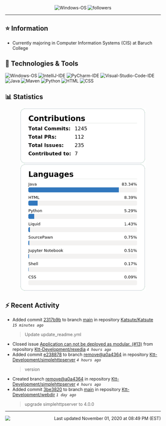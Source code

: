 <div align="center">
    <img 
        src="https://img.shields.io/badge/OS-Windows-informational?style=for-the-badge&color=3278be"
        alt="Windows-OS">
    <img 
        src="https://img.shields.io/github/followers/katsute?color=3278be&style=for-the-badge"
        alt="followers">
</div>

<hr>

## ⭐ Information

 - Currently majoring in Computer Information Systems (CIS) at Baruch College

## 🔧 Technologies & Tools

<img 
    src="https://img.shields.io/badge/OS-Windows-informational?style=flat-square&color=3278be"
    alt="Windows-OS">
<img 
    src="https://img.shields.io/badge/Editor-IntelliJ_IDEA-informational?style=flat-square&logo=intellij-idea&logoColor=white&color=3278be"
    alt="IntelliJ-IDE">
<img 
    src="https://img.shields.io/badge/Editor-PyCharm-informational?style=flat-square&logo=pycharm&logoColor=white&color=3278be"
    alt="PyCharm-IDE">
<img 
    src="https://img.shields.io/badge/Editor-Visual_Studio_Code-informational?style=flat-square&logo=Visual-Studio-Code&logoColor=white&color=3278be"
    alt="Visual-Studio-Code-IDE">
<img 
    src="https://img.shields.io/badge/Code-Java-informational?style=flat-square&logo=java&logoColor=white&color=3278be"
    alt="Java">
<img 
    src="https://img.shields.io/badge/Tools-Maven-informational?style=flat-square&logo=apache-maven&logoColor=white&color=3278be"
    alt="Maven">
<img 
    src="https://img.shields.io/badge/Code-Python-informational?style=flat-square&logo=python&logoColor=white&color=3278be"
    alt="Python">
<img 
    src="https://img.shields.io/badge/Code-HTML-informational?style=flat-square&logo=html5&logoColor=white&color=3278be"
    alt="HTML">
<img 
    src="https://img.shields.io/badge/Code-CSS-informational?style=flat-square&logo=css-wizardry&logoColor=white&color=3278be"
    alt="CSS">

## 📊 Statistics
<div align="center">
    <a href="https://github.com/Katsute/">
        <img src="https://github.com/Katsute/Katsute/blob/main/contributions.png">
    </a>
    <a href="https://github.com/Katsute/">
        <img src="https://github.com/Katsute/Katsute/blob/main/languages.png">
    </a>
</div>

## ⚡ Recent Activity

 - Added commit [2317b9b](https://github.com/Katsute/Katsute/commit/2317b9b93abbbef3d79c4952595c3a2376994965) to branch [main](https://github.com/Katsute/Katsute/tree/main) in repository [Katsute/Katsute](https://github.com/Katsute/Katsute)  *`15 minutes ago`*
   > Update update_readme.yml
 - Closed issue [Application can not be deployed as modular. (#13)](https://github.com/Ktt-Development/rexedia/issues/13) from repository [Ktt-Development/rexedia](https://github.com/Ktt-Development/rexedia)  *`4 hours ago`*
 - Added commit [e238878](https://github.com/Ktt-Development/simplehttpserver/commit/e238878ce254497cf5737be67d2a3f21cbdcdf9c) to branch [remove@a0a4364](https://github.com/Ktt-Development/simplehttpserver/tree/remove@a0a4364) in repository [Ktt-Development/simplehttpserver](https://github.com/Ktt-Development/simplehttpserver)  *`4 hours ago`*
   > version
 - Created branch [remove@a0a4364](https://github.com/Ktt-Development/simplehttpserver/tree/remove@a0a4364) in repository [Ktt-Development/simplehttpserver](https://github.com/Ktt-Development/simplehttpserver) *`4 hours ago`*
 - Added commit [3be3820](https://github.com/Ktt-Development/webdir/commit/3be38205050f05247ea946718cfbdb04e7e507b0) to branch [main](https://github.com/Ktt-Development/webdir/tree/main) in repository [Ktt-Development/webdir](https://github.com/Ktt-Development/webdir)  *`1 day ago`*
   > upgrade simplehttpserver to 4.0.0

---
<img align="left" src="https://github.com/Katsute/Katsute/workflows/Update%20README.md/badge.svg"><p align="right">Last updated November 01, 2020 at 08:49 PM (EST)</p>
